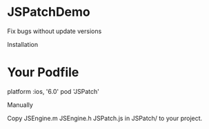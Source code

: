 # JSPatchDemo
Fix bugs without update versions

Installation

# Your Podfile
platform :ios, '6.0'
pod 'JSPatch'

Manually

Copy JSEngine.m JSEngine.h JSPatch.js in JSPatch/ to your project.
